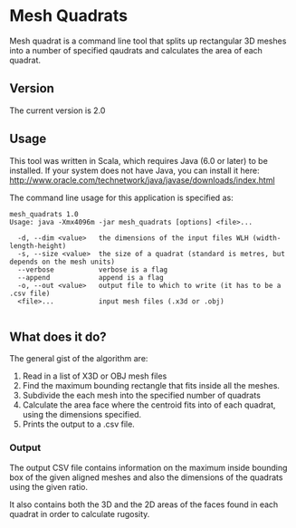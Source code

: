 # Mesh Quadrats

Mesh quadrat is a command line tool that splits up rectangular 3D meshes into a number of specified qaudrats and calculates the area of each quadrat.


## Version

The current version is 2.0

## Usage

This tool was written in Scala, which requires Java (6.0 or later) to be installed. If your system does not have Java, 
you can install it here: http://www.oracle.com/technetwork/java/javase/downloads/index.html

The command line usage for this application is specified as:

```
mesh_quadrats 1.0
Usage: java -Xmx4096m -jar mesh_quadrats [options] <file>...

  -d, --dim <value>   the dimensions of the input files WLH (width-length-height)
  -s, --size <value>  the size of a quadrat (standard is metres, but depends on the mesh units)
  --verbose           verbose is a flag
  --append            append is a flag
  -o, --out <value>   output file to which to write (it has to be a .csv file)
  <file>...           input mesh files (.x3d or .obj) 
        
```

## What does it do?
The general gist of the algorithm are:  
1. Read in a list of X3D or OBJ mesh files
2. Find the maximum bounding rectangle that fits inside all the meshes.  
3. Subdivide the each mesh into the specified number of quadrats
4. Calculate the area face where the centroid fits into of each quadrat, using the dimensions specified.  
5. Prints the output to a .csv file.  

### Output 
The output CSV file contains information on the maximum inside bounding box of the given aligned meshes and
also the dimensions of the quadrats using the given ratio.  
  
It also contains both the 3D and the 2D areas of the faces found in each quadrat in order to calculate rugosity.

